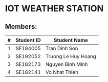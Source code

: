 # IOT WEATHER STATION

## Members:
| # | Student ID | Student Name        |
|---|------------|---------------------|
| 1 | SE184005   | Tran Dinh Son       |
| 2 | SE192052   | Truong Le Huy Hoang |
| 3 | SE182173   | Nguyen Binh Minh    |
| 4 | SE182141   | Vo Nhat Thien       |
